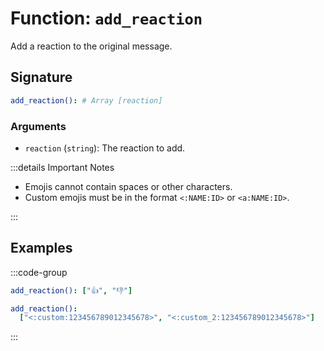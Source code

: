 # Function: `add_reaction`

Add a reaction to the original message.

## Signature

```yml
add_reaction(): # Array [reaction]
```

### Arguments

- `reaction` (`string`): The reaction to add.

:::details Important Notes

- Emojis cannot contain spaces or other characters.
- Custom emojis must be in the format `<:NAME:ID>` or `<a:NAME:ID>`.

:::

## Examples

:::code-group

```yml [Unicode Emojis]
add_reaction(): ["👍", "👎"]
```

```yml [Custom Emojis]
add_reaction():
  ["<:custom:123456789012345678>", "<:custom_2:123456789012345678>"]
```

:::
